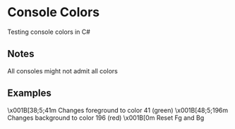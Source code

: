 # Console Colors
Testing console colors in C#

## Notes
All consoles might not admit all colors

## Examples
\x001B[38;5;41m		Changes foreground to color 41 (green)
\x001B[48;5;196m	Changes background to color 196 (red)
\x001B[0m			Reset Fg and Bg
